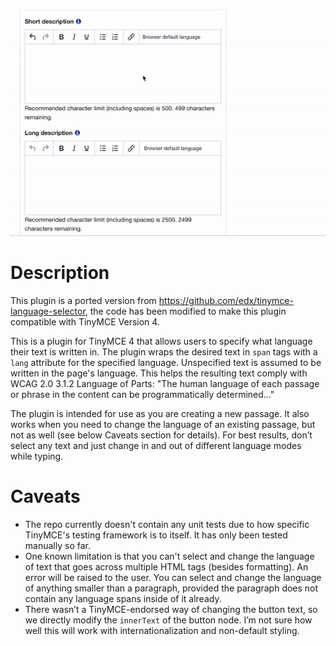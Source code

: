![Image](./docs/language-selector.gif)

# Description
This plugin is a ported version from https://github.com/edx/tinymce-language-selector, the code has been modified to make this plugin compatible with TinyMCE Version 4. 

This is a plugin for TinyMCE 4 that allows users to specify what language their text is written in. The plugin wraps
 the desired text in `span` tags with a `lang` attribute for the specified language. Unspecified text is assumed to be
 written in the page's language. This helps the resulting text comply with WCAG 2.0 3.1.2 Language of Parts: "The
 human language of each passage or phrase in the content can be programmatically determined..."
   
The plugin is intended for use as you are creating a new passage. It also works when you need to change the language of
 an existing passage, but not as well (see below Caveats section for details). For best results, don’t select any text
 and just change in and out of different language modes while typing.
  
# Caveats
- The repo currently doesn't contain any unit tests due to how specific TinyMCE's testing framework is to itself. It
 has only been tested manually so far.
- One known limitation is that you can't select and change the language of text that goes across multiple HTML tags
 (besides formatting). An error will be raised to the user. You can select and change the language of anything
 smaller than a paragraph, provided the paragraph does not contain any language spans inside of it already.
- There wasn’t a TinyMCE-endorsed way of changing the button text, so we directly modify the `innerText` of the button
 node. I’m not sure how well this will work with internationalization and non-default styling.
